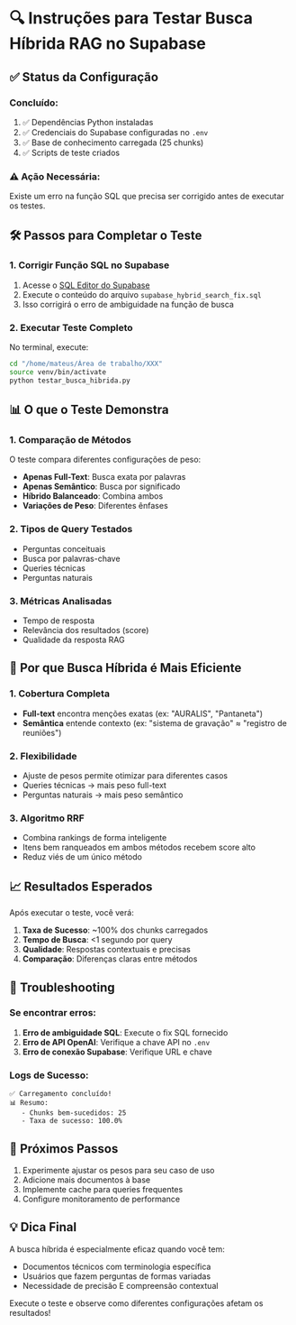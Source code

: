 # 🔍 Instruções para Testar Busca Híbrida RAG no Supabase

## ✅ Status da Configuração

### Concluído:
1. ✅ Dependências Python instaladas
2. ✅ Credenciais do Supabase configuradas no `.env`
3. ✅ Base de conhecimento carregada (25 chunks)
4. ✅ Scripts de teste criados

### ⚠️ Ação Necessária:
Existe um erro na função SQL que precisa ser corrigido antes de executar os testes.

## 🛠️ Passos para Completar o Teste

### 1. Corrigir Função SQL no Supabase

1. Acesse o [SQL Editor do Supabase](https://supabase.com/dashboard/project/swwvnpqpsqzdxikqrnvr/sql)
2. Execute o conteúdo do arquivo `supabase_hybrid_search_fix.sql`
3. Isso corrigirá o erro de ambiguidade na função de busca

### 2. Executar Teste Completo

No terminal, execute:

```bash
cd "/home/mateus/Área de trabalho/XXX"
source venv/bin/activate
python testar_busca_hibrida.py
```

## 📊 O que o Teste Demonstra

### 1. **Comparação de Métodos**
O teste compara diferentes configurações de peso:
- **Apenas Full-Text**: Busca exata por palavras
- **Apenas Semântico**: Busca por significado
- **Híbrido Balanceado**: Combina ambos
- **Variações de Peso**: Diferentes ênfases

### 2. **Tipos de Query Testados**
- Perguntas conceituais
- Busca por palavras-chave
- Queries técnicas
- Perguntas naturais

### 3. **Métricas Analisadas**
- Tempo de resposta
- Relevância dos resultados (score)
- Qualidade da resposta RAG

## 🎯 Por que Busca Híbrida é Mais Eficiente

### 1. **Cobertura Completa**
- **Full-text** encontra menções exatas (ex: "AURALIS", "Pantaneta")
- **Semântica** entende contexto (ex: "sistema de gravação" ≈ "registro de reuniões")

### 2. **Flexibilidade**
- Ajuste de pesos permite otimizar para diferentes casos
- Queries técnicas → mais peso full-text
- Perguntas naturais → mais peso semântico

### 3. **Algoritmo RRF**
- Combina rankings de forma inteligente
- Itens bem ranqueados em ambos métodos recebem score alto
- Reduz viés de um único método

## 📈 Resultados Esperados

Após executar o teste, você verá:

1. **Taxa de Sucesso**: ~100% dos chunks carregados
2. **Tempo de Busca**: <1 segundo por query
3. **Qualidade**: Respostas contextuais e precisas
4. **Comparação**: Diferenças claras entre métodos

## 🔧 Troubleshooting

### Se encontrar erros:

1. **Erro de ambiguidade SQL**: Execute o fix SQL fornecido
2. **Erro de API OpenAI**: Verifique a chave API no `.env`
3. **Erro de conexão Supabase**: Verifique URL e chave

### Logs de Sucesso:
```
✅ Carregamento concluído!
📊 Resumo:
   - Chunks bem-sucedidos: 25
   - Taxa de sucesso: 100.0%
```

## 🚀 Próximos Passos

1. Experimente ajustar os pesos para seu caso de uso
2. Adicione mais documentos à base
3. Implemente cache para queries frequentes
4. Configure monitoramento de performance

## 💡 Dica Final

A busca híbrida é especialmente eficaz quando você tem:
- Documentos técnicos com terminologia específica
- Usuários que fazem perguntas de formas variadas
- Necessidade de precisão E compreensão contextual

Execute o teste e observe como diferentes configurações afetam os resultados!